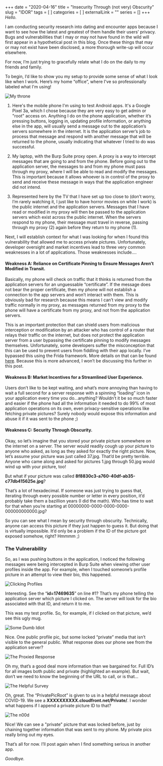 +++
date = "2020-04-16"
title = "Insecurity Through (not very) Obscurity"
slug = "IDOR"
tags = [
]
categories = [
]
externalLink = ""
series = []
+++
*Hello.*

I am conducting security research into dating and encounter apps because I want to see how the latest and greatest of them handle their users’ privacy. Bugs and vulnerabilities that I may or may not have found in the wild will first appear in a hypothetical post in this blog. Once these things that may or may not exist have been disclosed, a more thorough write-up will occur elsewhere. 

For now, I’m just trying to gracefully relate what I do on the daily to my friends and family.

To begin, I’d like to show you my setup to provide some sense of what I look like when I work. Here’s my home “office”, where I've so professionally labeled what I'm using!

![My throne](../post1/Picture1.png)

1. Here's the mobile phone I'm using to test Android apps. It's a Google Pixel 3a, which I chose because they are very easy to get admin or "root" access on. Anything I do on the phone application, whether it’s pressing buttons, logging in, updating profile information, or anything else in the app, will usually send a message out to the application’s servers somewhere in the internet. It is the application server’s job to process that message and respond with another message that will be returned to the phone, usually indicating that whatever I tried to do was successful.

2. My laptop, with the Burp Suite proxy open. A proxy is a way to intercept messages that are going to and from the phone. Before going out to the application server, the messages to and from my phone must pass through my proxy, where I will be able to read and modify the messages. This is important because it allows whoever is in control of the proxy to send and receive these message in ways that the application engineer did not intend.

3. Represented here by the TV that I have set up too close to (don’t worry, I’m rarely watching it, I just like to have horror movies on while I work) is the public internet and the application servers. Messages that I have read or modified in my proxy will then be passed to the application servers which exist across the public internet. When the servers respond to my phone, their message must travel in reverse, passing through my proxy (2) again before they return to my phone (1).

Next, I will establish context for what I was looking for when I found this vulnerability that allowed me to access private pictures. Unfortunately, developer oversight and market incentives lead to three very common weaknesses in a lot of applications. Those weaknesses include....

#### Weakness A: Reliance on Certificate Pinning to Ensure Messages Aren’t Modified in Transit. 

Basically, my phone will check on traffic that it thinks is returned from the application servers for an unguessable “certificate”.  If the message does not bear the proper certificate, then my phone will not establish a connection to the app servers and won’t interact with them. This is obviously bad for research because this means I can’t view and modify traffic normally in my proxy, as messages returned from my proxy to the phone will have a certificate from my proxy, and not from the application servers.

This is an important protection that can shield users from malicious interception or modification by an attacker who has control of a router that relays their traffic on the internet, but does not protect the application server from a user bypassing the certificate pinning to modify messages themselves. Unfortunately, some developers suffer the misconception that this can be used to prevent users from fiddling with their app locally. I’ve bypassed this using the Frida framework. More details on that can be found [here](https://medium.com/@ved_wayal/hail-frida-the-universal-ssl-pinning-bypass-for-android-e9e1d733d29). Because this is more advanced, I won’t be discussing this further in this post.

#### Weakness B: Market Incentives for a Streamlined User Experience. 

Users don’t like to be kept waiting, and what’s more annoying than having to wait a full second for a server response with a spinning “loading” icon in your application every time you do...anything? Wouldn’t it be so much faster and easier if the phone had all the information it needed to do 99% of most application operations on its own, even privacy-sensitive operations like fetching private pictures? Surely nobody would expose this information and abuse it if it was sent to the phone ;)

#### Weakness C: Security Through Obscurity. 

Okay, so let’s imagine that you stored your private picture somewhere on the internet on a server. The server would readily cough up your picture to anyone who asked, as long as they asked for exactly the right picture. Now, let’s assume your picture was just called 37.jpg. That’d be pretty terrible. Anyone who came along and asked for pictures 1.jpg through 50.jpg would wind up with your picture, too!

But what if your picture was called **8f8830c3-a760-40df-ab35-c77db415625e.jpg**? 

That’s a lot of hexadecimal. If someone was just trying to guess that, iterating through every possible number or letter in every position, it’d probably take them a bazillion years (I did the math). Who has time to wait for that when you’re starting at 00000000-0000-0000-0000-000000000000.jpg? 

So you can see what I mean by security through obscurity. Technically, anyone can access this picture if they just happen to guess it. But doing that is virtually impossible. It’d only be a problem if the ID of the picture got exposed somehow, right? Hmmmm ;)

### The Vulnerability

So, as I was pushing buttons in the application, I noticed the following messages were being intercepted in Burp Suite when viewing other user profiles inside the app. For example, when I touched someone’s profile picture in an attempt to view their bio, this happened. 

![Clicking Profiles](../post1/Picture2.png)

Interesting. See the “**id=17469635**” on line #1? That’s my phone telling the application server which picture I clicked on. The server will look for the bio associated with that ID, and return it to me.

This was my test profile. So, for example, if I clicked on that picture, we’d see this ugly mug.
 
![Some Dumb Idiot](../post1/Picture3.png)

Nice. One public profile pic, but some locked “private” media that isn’t visible to the general public. What response does our phone see from the application server?

![The Proxied Response](../post1/Picture4.png)

Oh my, that’s a good deal more information than we bargained for. Full ID’s for all images both public and private (highlighted an example). But wait, don’t we need to know the beginning of the URL to call, or is that...

![The Helpful Survey](../post1/Picture5.png)

Oh, great. The “PrivatePicRoot” is given to us in a helpful message about COVID-19. We see a **XXXXXXXXXX.cloudfront.net/Private/**. I wonder what happens if I append a private picture ID to that?

![The n00d](../post1/Picture6.png)

Nice! We can see a "private" picture that was locked before, just by chaining together information that was sent to my phone. My private pics really bring out my eyes.

That’s all for now. I’ll post again when I find something serious in another app.

*Goodbye.*
